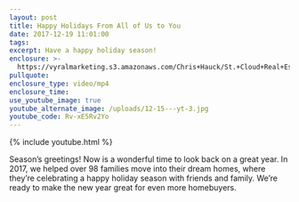 ```yaml
---
layout: post
title: Happy Holidays From All of Us to You
date: 2017-12-19 11:01:00
tags:
excerpt: Have a happy holiday season!
enclosure: >-
  https://vyralmarketing.s3.amazonaws.com/Chris+Hauck/St.+Cloud+Real+Estate-+Have+a+happy+holiday+season.mp4
pullquote:
enclosure_type: video/mp4
enclosure_time:
use_youtube_image: true
youtube_alternate_image: /uploads/12-15---yt-3.jpg
youtube_code: Rv-xE5Rv2Yo
---
```


{% include youtube.html %}

Season’s greetings\! Now is a wonderful time to look back on a great year. In 2017, we helped over 98 families move into their dream homes, where they’re celebrating a happy holiday season with friends and family. We’re ready to make the new year great for even more homebuyers.